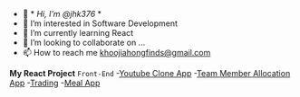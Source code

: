 
- 👋 * *Hi, I’m @jhk376* *
- 👀 I’m interested in Software Development
- 🌱 I’m currently learning React
- 💞️ I’m looking to collaborate on ...
- 📫 How to reach me [khoojiahongfinds@gmail.com](khoojiahongfinds@gmail.com)

**My React Project**
`Front-End`
-[Youtube Clone App](https://youtubebyclone.netlify.app)
-[Team Member Allocation App](https://teammemberweblocal.netlify.app/)
-[Trading](https://tradingk.netlify.app)
-[Meal App](https://meallocal.netlify.app)


<!---
jhk376/jhk376 is a ✨ special ✨ repository because its `README.md` (this file) appears on your GitHub profile.
You can click the Preview link to take a look at your changes.
--->

